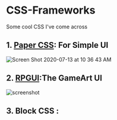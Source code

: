 # CSS-Frameworks
Some cool CSS I've come across

## 1. [Paper CSS](https://www.getpapercss.com/): For Simple UI

![Screen Shot 2020-07-13 at 10 36 43 AM](https://user-images.githubusercontent.com/45137335/87272823-fdf55700-c4f4-11ea-9f84-f9e867c28df7.png)


## 2. [RPGUI](http://ronenness.github.io/RPGUI/):The GameArt UI

![screenshot](https://user-images.githubusercontent.com/45137335/87273085-ccc95680-c4f5-11ea-9a70-76d1ef713297.jpg)

## 3. Block CSS :
